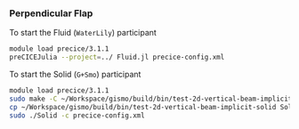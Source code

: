 ### Perpendicular Flap

To start the Fluid (`WaterLily`) participant

```bash
module load precice/3.1.1
preCICEJulia --project=../ Fluid.jl precice-config.xml
```

To start the Solid (`G+Smo`) participant

```bash
module load precice/3.1.1
sudo make -C ~/Workspace/gismo/build/bin/test-2d-vertical-beam-implicit-solid
cp ~/Workspace/gismo/build/bin/test-2d-vertical-beam-implicit-solid Solid
sudo ./Solid -c precice-config.xml
```